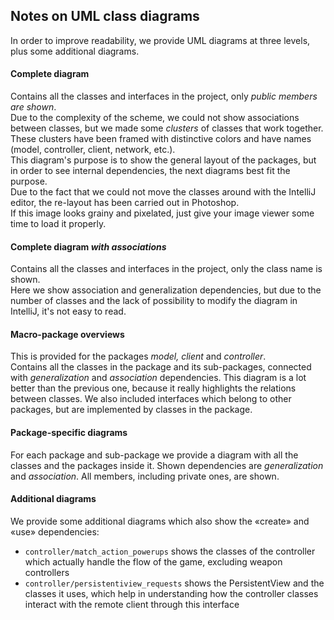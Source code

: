## Notes on UML class diagrams

In order to improve readability, we provide UML diagrams at three levels,
plus some additional diagrams.

#### Complete diagram
Contains all the classes and interfaces in the project, only *public members are
shown*. \
Due to the complexity of the scheme, we could not show associations
between classes, but we made some *clusters* of classes that work together.
These clusters have been framed with distinctive colors and have names
(model, controller, client, network, etc.).\
This diagram's purpose is to show the general layout of the packages, but
in order to see internal dependencies, the next diagrams best fit the
purpose. \
Due to the fact that we could not move the classes around with the IntelliJ
editor, the re-layout has been carried out in Photoshop. \
If this image looks grainy and pixelated, just give your image viewer some
time to load it properly.

#### Complete diagram *with associations*
Contains all the classes and interfaces in the project, only the class name
is shown. \
Here we show association and generalization dependencies, but due to
the number of classes and the lack of possibility to modify the diagram
in IntelliJ, it's not easy to read.

#### Macro-package overviews
This is provided for the packages *model, client* and *controller*.\
Contains all the classes in the package and its sub-packages, connected
with *generalization* and *association* dependencies.
This diagram is a lot better than the previous one, because it really highlights
the relations between classes. We also included interfaces which belong to other
packages, but are implemented by classes in the package.

#### Package-specific diagrams
For each package and sub-package we provide a diagram with all the classes
and the packages inside it. Shown dependencies are *generalization*
and *association*. All members, including private ones, are shown.

#### Additional diagrams
We provide some additional diagrams which also show the «create» and «use»
dependencies:
 - `controller/match_action_powerups` shows the classes of the controller
 which actually handle the flow of the game, excluding weapon controllers
 - `controller/persistentiview_requests` shows the PersistentView and the
 classes it uses, which help in understanding how the controller classes
 interact with the remote client through this interface
